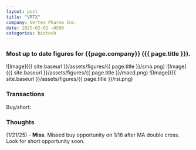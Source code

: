 ```yaml
---
layout: post
title: "VRTX"
company: Vertex Pharma Inc.
date: 2025-02-01 -0500
categories: biotech
---
```


### Most up to date figures for {{page.company}} ({{ page.title }}).

![Image]({{ site.baseurl }}/assets/figures/{{ page.title }}/sma.png)
![Image]({{ site.baseurl }}/assets/figures/{{ page.title }}/macd.png)
![Image]({{ site.baseurl }}/assets/figures/{{ page.title }}/rsi.png)

### Transactions

Buy/short:

### Thoughts
(1/21/25) - **Miss**. Missed buy opportunity on 1/16 after MA double cross. Look for short opportunity soon.